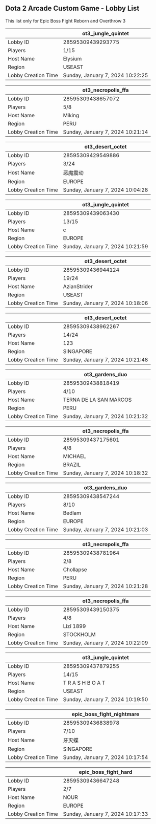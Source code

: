 ## Dota 2 Arcade Custom Game - Lobby List

This list only for Epic Boss Fight Reborn and Overthrow 3

|  | ot3_jungle_quintet |
| ------ | ------ |
| Lobby ID | 28595309439293775 |
| Players | 1/15 |
| Host Name | Elysium |
| Region | USEAST |
| Lobby Creation Time | Sunday, January 7, 2024 10:22:25 |


|  | ot3_necropolis_ffa |
| ------ | ------ |
| Lobby ID | 28595309438657072 |
| Players | 5/8 |
| Host Name | Miking |
| Region | PERU |
| Lobby Creation Time | Sunday, January 7, 2024 10:21:14 |


|  | ot3_desert_octet |
| ------ | ------ |
| Lobby ID | 28595309429549886 |
| Players | 3/24 |
| Host Name | 恶魔震动 |
| Region | EUROPE |
| Lobby Creation Time | Sunday, January 7, 2024 10:04:28 |


|  | ot3_jungle_quintet |
| ------ | ------ |
| Lobby ID | 28595309439063430 |
| Players | 13/15 |
| Host Name | c |
| Region | EUROPE |
| Lobby Creation Time | Sunday, January 7, 2024 10:21:59 |


|  | ot3_desert_octet |
| ------ | ------ |
| Lobby ID | 28595309436944124 |
| Players | 19/24 |
| Host Name | AzianStrider |
| Region | USEAST |
| Lobby Creation Time | Sunday, January 7, 2024 10:18:06 |


|  | ot3_desert_octet |
| ------ | ------ |
| Lobby ID | 28595309438962267 |
| Players | 14/24 |
| Host Name | 123 |
| Region | SINGAPORE |
| Lobby Creation Time | Sunday, January 7, 2024 10:21:48 |


|  | ot3_gardens_duo |
| ------ | ------ |
| Lobby ID | 28595309438818419 |
| Players | 4/10 |
| Host Name | TERNA DE LA SAN MARCOS |
| Region | PERU |
| Lobby Creation Time | Sunday, January 7, 2024 10:21:32 |


|  | ot3_necropolis_ffa |
| ------ | ------ |
| Lobby ID | 28595309437175601 |
| Players | 4/8 |
| Host Name | MICHAEL |
| Region | BRAZIL |
| Lobby Creation Time | Sunday, January 7, 2024 10:18:32 |


|  | ot3_gardens_duo |
| ------ | ------ |
| Lobby ID | 28595309438547244 |
| Players | 8/10 |
| Host Name | Bedlam |
| Region | EUROPE |
| Lobby Creation Time | Sunday, January 7, 2024 10:21:03 |


|  | ot3_necropolis_ffa |
| ------ | ------ |
| Lobby ID | 28595309438781964 |
| Players | 2/8 |
| Host Name | Chollapse |
| Region | PERU |
| Lobby Creation Time | Sunday, January 7, 2024 10:21:28 |


|  | ot3_necropolis_ffa |
| ------ | ------ |
| Lobby ID | 28595309439150375 |
| Players | 4/8 |
| Host Name | Lǐzǐ 1899 |
| Region | STOCKHOLM |
| Lobby Creation Time | Sunday, January 7, 2024 10:22:09 |


|  | ot3_jungle_quintet |
| ------ | ------ |
| Lobby ID | 28595309437879255 |
| Players | 14/15 |
| Host Name | T R A S H B O A T |
| Region | USEAST |
| Lobby Creation Time | Sunday, January 7, 2024 10:19:50 |


|  | epic_boss_fight_nightmare |
| ------ | ------ |
| Lobby ID | 28595309436838978 |
| Players | 7/10 |
| Host Name | 牙灭蝶 |
| Region | SINGAPORE |
| Lobby Creation Time | Sunday, January 7, 2024 10:17:54 |


|  | epic_boss_fight_hard |
| ------ | ------ |
| Lobby ID | 28595309436647248 |
| Players | 2/7 |
| Host Name | NOUR |
| Region | EUROPE |
| Lobby Creation Time | Sunday, January 7, 2024 10:17:33 |


